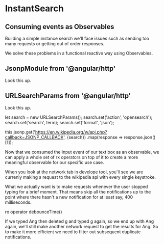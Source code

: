 # InstantSearch

## Consuming events as Observables

Building a simple instance search we'll face issues such as sending too many requests or getting out of order responses.

We solve these problems in a functional reactive way using Observables.

## JsonpModule from '@angular/http'

Look this up.

## URLSearchParams from '@angular/http'

Look this up.

let search = new URLSearchParams();
search.set('action', 'opensearch');
search.set('search', term);
search.set('format', 'json');

this.jsonp.get('https://en.wikipedia.org/w/api.php?callback=JSONP_CALLBACK', {search})
    .map(response => response.json()[1]);


Now that we consumed the input event of our text box as an observable, we can apply a whole set of rx operators on top of it to create a more meaningful observable for our specific use case.  

When you look at the network tab in develope tool, you'll see we are currenly making a request to the wikipedia api with every single keystroke. 

What we actually want is to make requests whenever the user stopped typing for a brief moment. That means skip all the notifications up to the point where there hasn't a new notification for at least say, 400 milliseconds.

rx operator debounceTime()

If we typed Ang then deleted g and typed g again, so we end up with Ang again, we'll still make another network request to get the results for Ang. So to make it more efficient we need to filter out subsequent duplicate notifications.